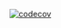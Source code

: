 [![codecov](https://codecov.io/gh/tomkealey/zero2prod/graph/badge.svg?token=W44GXYO8FT)](https://codecov.io/gh/tomkealey/zero2prod)
